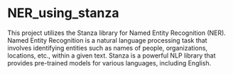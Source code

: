 # NER_using_stanza
This project utilizes the Stanza library for Named Entity Recognition (NER). Named Entity Recognition is a natural language processing task that involves identifying entities such as names of people, organizations, locations, etc., within a given text. Stanza is a powerful NLP library that provides pre-trained models for various languages, including English.

